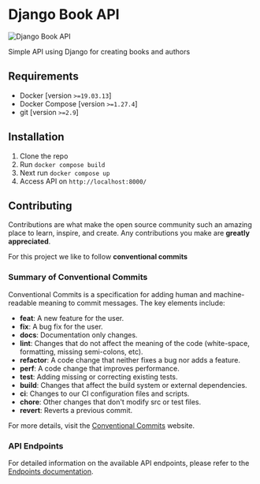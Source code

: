# Django Book API
![Django Book API](https://github.com/abu271/book-api/workflows/Python%20application/badge.svg)

Simple API using Django for creating books and authors

## **Requirements**
- Docker [version `>=19.03.13`]
- Docker Compose [version `>=1.27.4`]
- git [version `>=2.9`]

## **Installation**
1. Clone the repo
2. Run `docker compose build`
3. Next run `docker compose up`
4. Access API on `http://localhost:8000/`

## Contributing

Contributions are what make the open source community such an amazing place to learn, inspire, and create. Any contributions you make are **greatly appreciated**.

For this project we like to follow **conventional commits**

### Summary of Conventional Commits

Conventional Commits is a specification for adding human and machine-readable meaning to commit messages. The key elements include:

- **feat**: A new feature for the user.
- **fix**: A bug fix for the user.
- **docs**: Documentation only changes.
- **lint**: Changes that do not affect the meaning of the code (white-space, formatting, missing semi-colons, etc).
- **refactor**: A code change that neither fixes a bug nor adds a feature.
- **perf**: A code change that improves performance.
- **test**: Adding missing or correcting existing tests.
- **build**: Changes that affect the build system or external dependencies.
- **ci**: Changes to our CI configuration files and scripts.
- **chore**: Other changes that don't modify src or test files.
- **revert**: Reverts a previous commit.

For more details, visit the [Conventional Commits](https://www.conventionalcommits.org/en/v1.0.0/) website.

### API Endpoints
For detailed information on the available API endpoints, please refer to the [Endpoints documentation](Endpoints.md).
